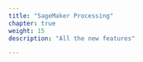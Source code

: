 ```yaml
---
title: "SageMaker Processing"
chapter: true
weight: 15
description: "All the new features"

---
```





